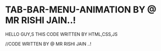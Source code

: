 # TAB-BAR-MENU-ANIMATION BY @ MR RISHI JAIN..!
HELLO GUY,S THIS CODE WRITTEN BY HTML,CSS,JS


//CODE WRITTEN BY @ MR RISHI JAIN ..!
